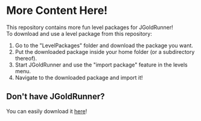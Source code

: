 # More Content Here!
This repository contains more fun level packages for JGoldRunner!<br>
To download and use a level package from this repository:
1. Go to the "LevelPackages" folder and download the package you want.
2. Put the downloaded package inside your home folder (or a subdirectory thereof).
3. Start JGoldRunner and use the "import package" feature in the levels menu.
4. Navigate to the downloaded package and import it!

## Don't have JGoldRunner?
You can easily download it [here](https://github.com/codex128/JGoldRunner)!
